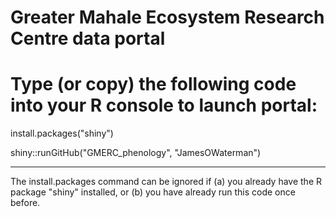 # Greater Mahale Ecosystem Research Centre data portal

# Type (or copy) the following code into your R console to launch portal:

install.packages("shiny")

shiny::runGitHub("GMERC_phenology", "JamesOWaterman")

---

The install.packages command can be ignored if (a) you already have the R package "shiny" installed, or (b) you have already run this code once before.


